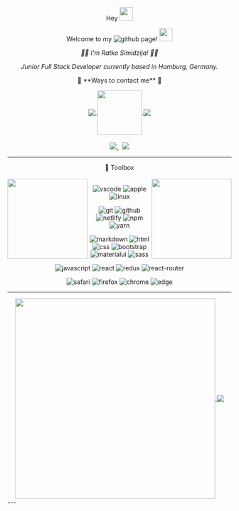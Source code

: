 <p align="center"> Hey <img src="https://raw.githubusercontent.com/MartinHeinz/MartinHeinz/master/wave.gif" width="30px"> </p>

<p align="center">Welcome to my <img src="https://img.shields.io/badge/GitHub-100000?style=plastic&logo=appveyor&logo=github&logoColor=white"  alt="github"/> page! <img src="https://raw.githubusercontent.com/MartinHeinz/MartinHeinz/master/wave.gif" width="30px"></p>

<p align="center"><i>👨‍💻 I'm Ratko Simidzija! 🙋‍♂️</i></p>

<p align="center"><i>Junior Full Stack Developer currently based in Hamburg, Germany.</i></p>



<p align="center">💬 **Ways to contact me** 🙂</p>

<div align="center"> 
<a href="https://linkedin.com/in/ratkosimidzija">
  <img align="center" src="https://img.shields.io/badge/LinkedIn-0077B5?style=for-the-badge&logo=linkedin&logoColor=white" />
</a>  
<a href="https://linkedin.com/in/ratkosimidzija">
  <img align="center" width="100" src="https://camo.githubusercontent.com/ec0df7b334d15078e980be8f26f35f1bd6f004eaa4a121db42fed361360c1817/68747470733a2f2f6d656469612e67697068792e636f6d2f6d656469612f4c6e516a7057614f4e386e68723231764e572f67697068792e676966" />
</a> 
<a href="https://www.instagram.com/sira08_/">
  <img align="center" src="https://img.shields.io/badge/Instagram-E4405F?style=for-the-badge&logo=instagram&logoColor=white" />
</a> 
</div>
<br/>

<div align="center"> 
<a href="mailto:ratko.simidzija@icloud.com">
  <img src="https://img.shields.io/badge/mail-007aff?style=for-the-badge&logo=icloud&logoColor=white" />
</a>  &nbsp;
<a href="https://t.me/sira_08">
  <img src="https://img.shields.io/badge/Telegram-2CA5E0?style=for-the-badge&logo=telegram&logoColor=white" />
</a>  
</div>

<hr/>
<div align="center">🧰 Toolbox</div>
<br/>

<a href="https://github.com/ratko-sim/github-readme-stats">
  <img align="left" width=180 align="left" src="https://raw.githubusercontent.com/rahul-jha98/rahul-jha98/main/techstack.gif" />
</a>  

<a href="https://github.com/ratko-sim/github-readme-stats">
  <img align="right" width=180 src="https://camo.githubusercontent.com/62da68eb62b1e5f175f7d1f0191dd89a653d7908feb22d37d4a0ab07365d6791/68747470733a2f2f6d656469612e67697068792e636f6d2f6d656469612f4d3967624264396e6244724f5475314d71782f67697068792e676966" />
</a> 

<div align="center">
  
<img src="https://img.shields.io/badge/Visual_Studio_Code-0078D4?style=flat-square&logo=visual%20studio%20code&logoColor=white" alt="vscode"/> <img src="https://img.shields.io/badge/Apple-Mac%20Mini%20M1-lightgrey?style=flat-square&logo=apple" alt="apple"/>
<img src="https://img.shields.io/badge/Linux-FCC624?style=flat-square&logo=linux&logoColor=black" alt="linux"/> 

<img src="https://img.shields.io/badge/Git-F05032?style=flat-square&logo=git&logoColor=white" alt="git"/> <img src="https://img.shields.io/badge/GitHub-100000?style=flat-square&logo=github&logoColor=white" alt="github"/>
<img src="https://img.shields.io/badge/Netlify-00C7B7?style=flat-square&logo=netlify&logoColor=white" alt="netlify"/>
<img src="https://img.shields.io/badge/npm-CB3837?style=flat-square&logo=npm&logoColor=white" alt="npm"/> 
<img src="https://img.shields.io/badge/Yarn-2C8EBB?style=flat-square&logo=yarn&logoColor=white" alt="yarn"/>

<img src="https://img.shields.io/badge/Markdown-000000?style=flat-square&logo=markdown&logoColor=white" alt="markdown"/> <img src="https://img.shields.io/badge/HTML5-E34F26?style=flat-square&logo=html5&logoColor=white" alt="html"/> 
<img src="https://img.shields.io/badge/CSS3-1572B6?style=flat-square&logo=css3&logoColor=white" alt="css"/>
<img src="https://img.shields.io/badge/Bootstrap-563D7C?style=flat-square&logo=bootstrap&logoColor=white" alt="bootstrap"/>
<img src="https://img.shields.io/badge/Material--UI-0081CB?style=flat-square&logo=material-ui&logoColor=white" alt="materialui"/>
<img src="https://img.shields.io/badge/Sass-CC6699?style=flat-square&logo=sass&logoColor=white" alt="sass"/>

<img src="https://img.shields.io/badge/JavaScript-F7DF1E?style=flat-square&logo=javascript&logoColor=black" alt="javascript"/> <img src="https://img.shields.io/badge/React-20232A?style=flat-square&logo=react&logoColor=61DAFB" alt="react"/>
<img src="https://img.shields.io/badge/Redux-593D88?style=flat-square&logo=redux&logoColor=white" alt="redux"/>
<img src="https://img.shields.io/badge/React_Router-CA4245?style=flat-square&logo=react-router&logoColor=white" alt="react-router"/>

<img src="https://img.shields.io/badge/Safari-FF1B2D?style=flat-square&logo=Safari&logoColor=white" alt="safari"/> <img src="https://img.shields.io/badge/Firefox_Browser-FF7139?style=flat-square&logo=Firefox-Browser&logoColor=white" alt="firefox"/> 
<img src="https://img.shields.io/badge/Google_chrome-4285F4?style=flat-square&logo=Google-chrome&logoColor=white" alt="chrome"/>
<img src="https://img.shields.io/badge/Microsoft_Edge-0078D7?style=flat-square&logo=Microsoft-edge&logoColor=white" alt="edge"/> 
</div>
</div>
  
---
<div align="center">
<a href="https://github.com/ratko-sim/github-readme-stats">
  <img width=450 align="center" src="https://github-readme-stats-ratko-sim.vercel.app/api?username=ratko-sim&count_private=true&show_icons=true&bg_color=66000000&text_color=5D6D7E&title_color=0078FF&border_color=66000000&custom_title=GitHub Stats" />
</a>

<a href="https://github.com/ratko-sim/github-readme-stats">
  <img card_width=450 align="center" src="https://github-readme-stats.vercel.app/api/top-langs/?username=ratko-sim&layout=compact&bg_color=66000000&text_color=5D6D7E&title_color=0078FF&border_color=66000000&langs_count=10" />
</a> 
</div>
---

<!--START_SECTION:waka-->
<!--END_SECTION:waka-->





